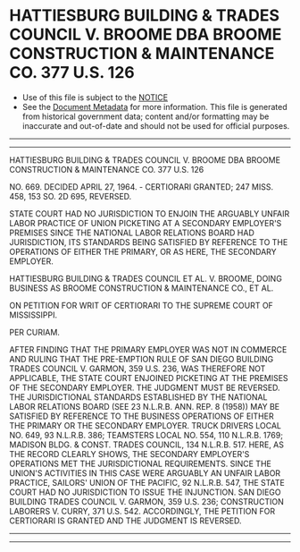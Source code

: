 ---
---

# HATTIESBURG BUILDING & TRADES COUNCIL V. BROOME DBA BROOME CONSTRUCTION & MAINTENANCE CO. 377 U.S. 126

* Use of this file is subject to the [NOTICE](https://github.com/publicdocs/notice/blob/master/NOTICE)
* See the [Document Metadata](../../../) for more information.
  This file is generated from historical government data; content and/or formatting may be inaccurate and out-of-date and should not be used for official purposes.

----------
----------

HATTIESBURG BUILDING & TRADES COUNCIL V. BROOME DBA BROOME CONSTRUCTION & MAINTENANCE CO. 377 U.S. 126

NO. 669.  DECIDED APRIL 27, 1964.  - CERTIORARI GRANTED; 247 MISS.  458, 153 SO. 2D 695, REVERSED.

STATE COURT HAD NO JURISDICTION TO ENJOIN THE ARGUABLY UNFAIR LABOR PRACTICE OF UNION PICKETING AT A SECONDARY EMPLOYER'S PREMISES SINCE THE NATIONAL LABOR RELATIONS BOARD HAD JURISDICTION, ITS STANDARDS BEING SATISFIED BY REFERENCE TO THE OPERATIONS OF EITHER THE PRIMARY, OR AS HERE, THE SECONDARY EMPLOYER.

HATTIESBURG BUILDING & TRADES COUNCIL ET AL. V. BROOME, DOING BUSINESS AS BROOME CONSTRUCTION & MAINTENANCE CO., ET AL.

ON PETITION FOR WRIT OF CERTIORARI TO THE SUPREME COURT OF MISSISSIPPI.

PER CURIAM.

AFTER FINDING THAT THE PRIMARY EMPLOYER WAS NOT IN COMMERCE AND RULING THAT THE PRE-EMPTION RULE OF SAN DIEGO BUILDING TRADES COUNCIL V. GARMON, 359 U.S. 236, WAS THEREFORE NOT APPLICABLE, THE STATE COURT ENJOINED PICKETING AT THE PREMISES OF THE SECONDARY EMPLOYER.  THE JUDGMENT MUST BE REVERSED.  THE JURISDICTIONAL STANDARDS ESTABLISHED BY THE NATIONAL LABOR RELATIONS BOARD (SEE 23 N.L.R.B. ANN. REP. 8 (1958)) MAY BE SATISFIED BY REFERENCE TO THE BUSINESS OPERATIONS OF EITHER THE PRIMARY OR THE SECONDARY EMPLOYER.  TRUCK DRIVERS LOCAL NO. 649, 93 N.L.R.B. 386; TEAMSTERS LOCAL NO. 554, 110 N.L.R.B. 1769; MADISON BLDG. & CONST. TRADES COUNCIL, 134 N.L.R.B. 517.  HERE, AS THE RECORD CLEARLY SHOWS, THE SECONDARY EMPLOYER'S OPERATIONS MET THE JURISDICTIONAL REQUIREMENTS.  SINCE THE UNION'S ACTIVITIES IN THIS CASE WERE ARGUABLY AN UNFAIR LABOR PRACTICE, SAILORS' UNION OF THE PACIFIC, 92 N.L.R.B. 547, THE STATE COURT HAD NO JURISDICTION TO ISSUE THE INJUNCTION.  SAN DIEGO BUILDING TRADES COUNCIL V. GARMON, 359 U.S. 236; CONSTRUCTION LABORERS V. CURRY, 371 U.S. 542.   ACCORDINGLY, THE PETITION FOR CERTIORARI IS GRANTED AND THE JUDGMENT IS REVERSED.


----------
----------

